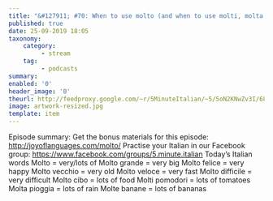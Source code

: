 ```yaml
---
title: "&#127911; #70: When to use molto (and when to use molti, molta and molte)"
published: true
date: 25-09-2019 18:05
taxonomy:
    category:
         - stream
    tag:
         - podcasts
summary:
enabled: '0'
header_image: '0'
theurl: http://feedproxy.google.com/~r/5MinuteItalian/~5/5oN2KNwZv3I/683441006-5-minute-italian-molto.mp3
image: artwork-resized.jpg
template: item
---
```

 
Episode summary: Get the bonus materials for this episode: http://joyoflanguages.com/molto/ Practise your Italian in our Facebook group: https://www.facebook.com/groups/5.minute.italian Today’s Italian words Molto = very/lots of Molto grande = very big Molto felice = very happy Molto vecchio = very old Molto veloce = very fast Molto difficile = very difficult Molto cibo = lots of food Molti pomodori = lots of tomatoes Molta pioggia = lots of rain Molte banane = lots of bananas
